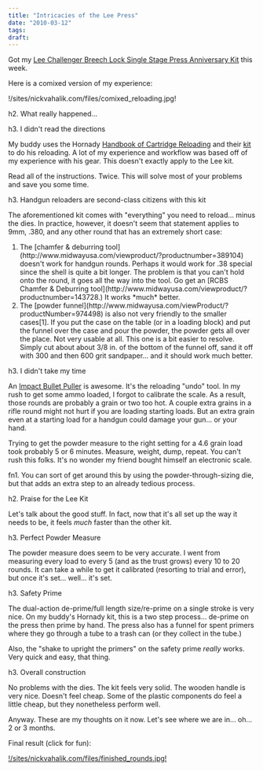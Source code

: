 ```yaml
---
title: "Intricacies of the Lee Press"
date: "2010-03-12"
tags:
draft:
---
```


Got my [Lee Challenger Breech Lock Single Stage Press Anniversary Kit](http://www.midwayusa.com/viewProduct/?productnumber=423081) this week.

Here is a comixed version of my experience:

!/sites/nickvahalik.com/files/comixed_reloading.jpg!

h2.  What really happened...

h3.  I didn't read the directions

My buddy uses the Hornady [Handbook of Cartridge Reloading](http://www.midwayusa.com/viewProduct/?productnumber=438424)  and their [kit](http://www.midwayusa.com/viewproduct/?productnumber=749997) to do his reloading.  A lot of my experience and workflow was based off of my experience with his gear.  This doesn't exactly apply to the Lee kit.

Read all of the instructions.  Twice.  This will solve most of your problems and save you some time.

h3.  Handgun reloaders are second-class citizens with this kit

The aforementioned kit comes with "everything" you need to reload... minus the dies.  In practice, however, it doesn't seem that statement applies to 9mm, .380, and any other round that has an extremely short case:

<ol><li>The [chamfer & deburring tool](http://www.midwayusa.com/viewproduct/?productnumber=389104) doesn't work for handgun rounds.  Perhaps it would work for .38 special since the shell is quite a bit longer.  The problem is that you can't hold onto the round, it goes all the way into the tool.  Go get an [RCBS Chamfer & Deburring tool](http://www.midwayusa.com/viewproduct/?productnumber=143728.)  It works *much* better.</li>
<li>The [powder funnel](http://www.midwayusa.com/viewProduct/?productNumber=974498) is also not very friendly to the smaller cases[1].  If you put the case on the table (or in a loading block) and put the funnel over the case and pour the powder, the powder gets all over the place.  Not very usable at all.  This one is a bit easier to resolve.  Simply cut about about 3/8 in. of the bottom of the funnel off, sand it off with 300 and then 600 grit sandpaper... and it should work much better.</li>
</ol>

h3.  I didn't take my time

An [Impact Bullet Puller](http://www.midwayusa.com/viewproduct/?productnumber=215517) is awesome.  It's the reloading "undo" tool.  In my rush to get some ammo loaded, I forgot to calibrate the scale.  As a result, those rounds are probably a grain or two too hot.  A couple extra grains in a rifle round might not hurt if you are loading starting loads.  But an extra grain even at a starting load for a handgun could damage your gun... or your hand.

Trying to get the powder measure to the right setting for a 4.6 grain load took probably 5 or 6 minutes.  Measure, weight, dump, repeat.  You can't rush this folks.  It's no wonder my friend bought himself an electronic scale.

fn1.  You can sort of get around this by using the powder-through-sizing die, but that adds an extra step to an already tedious process.

h2.  Praise for the Lee Kit

Let's talk about the good stuff.  In fact, now that it's all set up the way it needs to be, it feels *much* faster than the other kit.

h3.  Perfect Powder Measure

The powder measure does seem to be very accurate.  I went from measuring every load to every 5 (and as the trust grows) every 10 to 20 rounds.  It can take a while to get it calibrated (resorting to trial and error), but once it's set... well... it's set.

h3.  Safety Prime

The dual-action de-prime/full length size/re-prime on a single stroke is very nice.  On my buddy's Hornady kit, this is a two step process... de-prime on the press then prime by hand.  The press also has a funnel for spent primers where they go through a tube to a trash can (or they collect in the tube.)

Also, the "shake to upright the primers" on the safety prime *really* works.  Very quick and easy, that thing.

h3.  Overall construction

No problems with the dies.    The kit feels very solid.  The wooden handle is very nice.  Doesn't feel cheap.  Some of the plastic components do feel a little cheap, but they nonetheless perform well.

Anyway.  These are my thoughts on it now.  Let's see where we are in... oh... 2 or 3 months.

Final result (click for fun):

[!/sites/nickvahalik.com/files/finished_rounds.jpg!](/sites/nickvahalik.com/files/comixed_finale.jpg)

